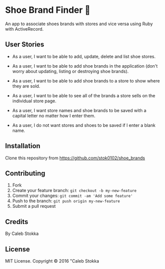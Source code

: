 # Shoe Brand Finder :shoe:

An app to associate shoes brands with stores and vice versa using Ruby with ActiveRecord.

## User Stories

* As a user, I want to be able to add, update, delete and list shoe stores.

* As a user, I want to be able to add shoe brands in the application (don't worry about updating, listing or destroying shoe brands).

* As a user, I want to be able to add shoe brands to a store to show where they are sold.

* As a user, I want to be able to see all of the brands a store sells on the individual store page.

* As a user, I want store names and shoe brands to be saved with a capital letter no matter how I enter them.

* As a user, I do not want stores and shoes to be saved if I enter a blank name.

## Installation

Clone this repository from https://github.com/stok0102/shoe_brands


## Contributing

1. Fork
2. Create your feature branch: `git checkout -b my-new-feature`
3. Commit your changes: `git commit -am 'Add some feature'`
4. Push to the branch: `git push origin my-new-feature`
5. Submit a pull request

## Credits

By Caleb Stokka

## License

MIT License. Copyright &copy; 2016 "Caleb Stokka
